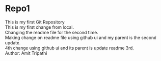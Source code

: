 # Repo1
This is my first Git Repository <br>
This is my first change from local. <br>
Changing the readme file for the second time.<br>
Making change on readme file using github ui and my parent is the second update. <br>
4th change using github ui and its parent is update readme 3rd. <br>
Author: Amit Tripathi

